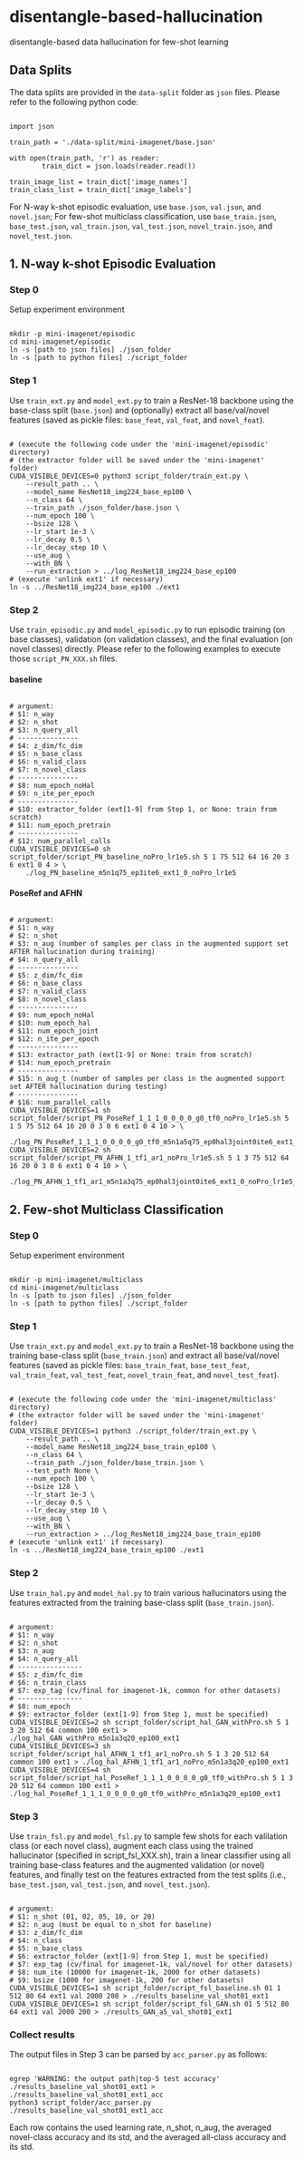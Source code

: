 # disentangle-based-hallucination
disentangle-based data hallucination for few-shot learning

## Data Splits
The data splits are provided in the `data-split` folder as `json` files. Please refer to the following python code:
<pre><code>
import json

train_path = './data-split/mini-imagenet/base.json'

with open(train_path, 'r') as reader:
        train_dict = json.loads(reader.read())

train_image_list = train_dict['image_names']
train_class_list = train_dict['image_labels']
</code></pre>
For N-way k-shot episodic evaluation, use `base.json`, `val.json`, and `novel.json`; For few-shot multiclass classification, use `base_train.json`, `base_test.json`, `val_train.json`, `val_test.json`, `novel_train.json`, and `novel_test.json`.

## 1. N-way k-shot Episodic Evaluation
### Step 0
Setup experiment environment
<pre><code>
mkdir -p mini-imagenet/episodic
cd mini-imagenet/episodic
ln -s [path to json files] ./json_folder
ln -s [path to python files] ./script_folder
</code></pre>

### Step 1
Use `train_ext.py` and `model_ext.py` to train a ResNet-18 backbone using the base-class split (`base.json`) and (optionally) extract all base/val/novel features (saved as pickle files: `base_feat`, `val_feat`, and `novel_feat`).
<pre><code>
# (execute the following code under the 'mini-imagenet/episodic' directory)
# (the extractor folder will be saved under the 'mini-imagenet' folder)
CUDA_VISIBLE_DEVICES=0 python3 script_folder/train_ext.py \
    --result_path .. \
    --model_name ResNet18_img224_base_ep100 \
    --n_class 64 \
    --train_path ./json_folder/base.json \
    --num_epoch 100 \
    --bsize 128 \
    --lr_start 1e-3 \
    --lr_decay 0.5 \
    --lr_decay_step 10 \
    --use_aug \
    --with_BN \
    --run_extraction > ../log_ResNet18_img224_base_ep100
# (execute 'unlink ext1' if necessary)
ln -s ../ResNet18_img224_base_ep100 ./ext1
</code></pre>

### Step 2
Use `train_episodic.py` and `model_episodic.py` to run episodic training (on base classes), validation (on validation classes), and the final evaluation (on novel classes) directly. Please refer to the following examples to execute those `script_PN_XXX.sh` files.
#### baseline
<pre><code>
# argument:
# $1: n_way
# $2: n_shot
# $3: n_query_all
# ---------------
# $4: z_dim/fc_dim
# $5: n_base_class
# $6: n_valid_class
# $7: n_novel_class
# ---------------
# $8: num_epoch_noHal
# $9: n_ite_per_epoch
# ---------------
# $10: extractor_folder (ext[1-9] from Step 1, or None: train from scratch)
# $11: num_epoch_pretrain
# ---------------
# $12: num_parallel_calls
CUDA_VISIBLE_DEVICES=0 sh script_folder/script_PN_baseline_noPro_lr1e5.sh 5 1 75 512 64 16 20 3 6 ext1 0 4 > \
    ./log_PN_baseline_m5n1q75_ep3ite6_ext1_0_noPro_lr1e5
</code></pre>

#### PoseRef and AFHN
<pre><code>
# argument:
# $1: n_way
# $2: n_shot
# $3: n_aug (number of samples per class in the augmented support set AFTER hallucination during training)
# $4: n_query_all
# ---------------
# $5: z_dim/fc_dim
# $6: n_base_class
# $7: n_valid_class
# $8: n_novel_class
# ---------------
# $9: num_epoch_noHal
# $10: num_epoch_hal
# $11: num_epoch_joint
# $12: n_ite_per_epoch
# ---------------
# $13: extractor_path (ext[1-9] or None: train from scratch)
# $14: num_epoch_pretrain
# ---------------
# $15: n_aug_t (number of samples per class in the augmented support set AFTER hallucination during testing)
# ---------------
# $16: num_parallel_calls
CUDA_VISIBLE_DEVICES=1 sh script_folder/script_PN_PoseRef_1_1_1_0_0_0_0_g0_tf0_noPro_lr1e5.sh 5 1 5 75 512 64 16 20 0 3 0 6 ext1 0 4 10 > \
    ./log_PN_PoseRef_1_1_1_0_0_0_0_g0_tf0_m5n1a5q75_ep0hal3joint0ite6_ext1_0_noPro_lr1e5_testAug10
CUDA_VISIBLE_DEVICES=2 sh script_folder/script_PN_AFHN_1_tf1_ar1_noPro_lr1e5.sh 5 1 3 75 512 64 16 20 0 3 0 6 ext1 0 4 10 > \
    ./log_PN_AFHN_1_tf1_ar1_m5n1a3q75_ep0hal3joint0ite6_ext1_0_noPro_lr1e5_testAug10
</code></pre>

## 2. Few-shot Multiclass Classification
### Step 0
Setup experiment environment
<pre><code>
mkdir -p mini-imagenet/multiclass
cd mini-imagenet/multiclass
ln -s [path to json files] ./json_folder
ln -s [path to python files] ./script_folder
</code></pre>

### Step 1
Use `train_ext.py` and `model_ext.py` to train a ResNet-18 backbone using the training base-class split (`base_train.json`) and extract all base/val/novel features (saved as pickle files: `base_train_feat`, `base_test_feat`, `val_train_feat`, `val_test_feat`, `novel_train_feat`, and `novel_test_feat`).
<pre><code>
# (execute the following code under the 'mini-imagenet/multiclass' directory)
# (the extractor folder will be saved under the 'mini-imagenet' folder)
CUDA_VISIBLE_DEVICES=1 python3 ./script_folder/train_ext.py \
    --result_path .. \
    --model_name ResNet18_img224_base_train_ep100 \
    --n_class 64 \
    --train_path ./json_folder/base_train.json \
    --test_path None \
    --num_epoch 100 \
    --bsize 128 \
    --lr_start 1e-3 \
    --lr_decay 0.5 \
    --lr_decay_step 10 \
    --use_aug \
    --with_BN \
    --run_extraction > ../log_ResNet18_img224_base_train_ep100
# (execute 'unlink ext1' if necessary)
ln -s ../ResNet18_img224_base_train_ep100 ./ext1
</code></pre>

### Step 2
Use `train_hal.py` and `model_hal.py` to train various hallucinators using the features extracted from the training base-class split (`base_train.json`).
<pre><code>
# argument:
# $1: n_way
# $2: n_shot
# $3: n_aug
# $4: n_query_all
# ----------------
# $5: z_dim/fc_dim
# $6: n_train_class
# $7: exp_tag (cv/final for imagenet-1k, common for other datasets)
# ----------------
# $8: num_epoch
# $9: extractor_folder (ext[1-9] from Step 1, must be specified)
CUDA_VISIBLE_DEVICES=2 sh script_folder/script_hal_GAN_withPro.sh 5 1 3 20 512 64 common 100 ext1 > ./log_hal_GAN_withPro_m5n1a3q20_ep100_ext1
CUDA_VISIBLE_DEVICES=3 sh script_folder/script_hal_AFHN_1_tf1_ar1_noPro.sh 5 1 3 20 512 64 common 100 ext1 > ./log_hal_AFHN_1_tf1_ar1_noPro_m5n1a3q20_ep100_ext1
CUDA_VISIBLE_DEVICES=4 sh script_folder/script_hal_PoseRef_1_1_1_0_0_0_0_g0_tf0_withPro.sh 5 1 3 20 512 64 common 100 ext1 > ./log_hal_PoseRef_1_1_1_0_0_0_0_g0_tf0_withPro_m5n1a3q20_ep100_ext1
</code></pre>

### Step 3
Use `train_fsl.py` and `model_fsl.py` to sample few shots for each valilation class (or each novel class), augment each class using the trained hallucinator (specified in script_fsl_XXX.sh), train a linear classifier using all training base-class features and the augmented validation (or novel) features, and finally test on the features extracted from the test splits (i.e., `base_test.json`, `val_test.json`, and `novel_test.json`).
<pre><code>
# argument:
# $1: n_shot (01, 02, 05, 10, or 20)
# $2: n_aug (must be equal to n_shot for baseline)
# $3: z_dim/fc_dim
# $4: n_class
# $5: n_base_class
# $6: extractor_folder (ext[1-9] from Step 1, must be specified)
# $7: exp_tag (cv/final for imagenet-1k, val/novel for other datasets)
# $8: num_ite (10000 for imagenet-1k, 2000 for other datasets)
# $9: bsize (1000 for imagenet-1k, 200 for other datasets)
CUDA_VISIBLE_DEVICES=1 sh script_folder/script_fsl_baseline.sh 01 1 512 80 64 ext1 val 2000 200 > ./results_baseline_val_shot01_ext1
CUDA_VISIBLE_DEVICES=1 sh script_folder/script_fsl_GAN.sh 01 5 512 80 64 ext1 val 2000 200 > ./results_GAN_a5_val_shot01_ext1
</code></pre>

### Collect results
The output files in Step 3 can be parsed by `acc_parser.py` as follows:
<pre><code>
egrep 'WARNING: the output path|top-5 test accuracy' ./results_baseline_val_shot01_ext1 > ./results_baseline_val_shot01_ext1_acc
python3 script_folder/acc_parser.py ./results_baseline_val_shot01_ext1_acc
</code></pre>
Each row contains the used learning rate, n_shot, n_aug, the averaged novel-class accuracy and its std, and the averaged all-class accuracy and its std.

